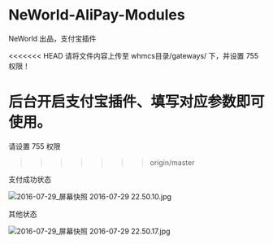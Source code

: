 # NeWorld-AliPay-Modules
NeWorld 出品，支付宝插件

<<<<<<< HEAD
请将文件内容上传至 whmcs目录/gateways/ 下，并设置 755 权限！

后台开启支付宝插件、填写对应参数即可使用。
=======
请设置 755 权限
>>>>>>> origin/master

支付成功状态

![2016-07-29_屏幕快照 2016-07-29 22.50.10.jpg](https://dn-neworld.qbox.me/2016-07-29_%E5%B1%8F%E5%B9%95%E5%BF%AB%E7%85%A7%202016-07-29%2022.50.10.jpg)

其他状态

![2016-07-29_屏幕快照 2016-07-29 22.50.17.jpg](https://dn-neworld.qbox.me/2016-07-29_%E5%B1%8F%E5%B9%95%E5%BF%AB%E7%85%A7%202016-07-29%2022.50.17.jpg)
